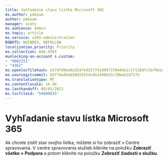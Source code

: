 ```yaml
---
title: Vyhľadanie stavu lístka Microsoft 365
ms.author: pebaum
author: pebaum
manager: scotv
ms.audience: Admin
ms.topic: article
ms.service: o365-administration
ROBOTS: NOINDEX, NOFOLLOW
localization_priority: Priority
ms.collection: Adm_O365
munlocking-an-account s.custom:
- "9002251"
- "4362"
ms.openlocfilehash: e574fd9edda3547e9257741d99f370449e2c171369fc5ef941cadc4e70060f0d
ms.sourcegitcommit: b5f7da89a650d2915dc652449623c78be6247175
ms.translationtype: MT
ms.contentlocale: sk-SK
ms.lasthandoff: 08/05/2021
ms.locfileid: "54089635"
---
```

# <a name="find-the-status-of-your-microsoft-365-ticket"></a>Vyhľadanie stavu lístka Microsoft 365

Ak chcete zistiť stav svojho lístka, môžete si ho zobraziť v Centre spravovania. V centre spravovania služieb kliknite na položku **Zobraziť všetko > Podpora** a potom kliknite na položku **Zobraziť žiadosti o službu**.
